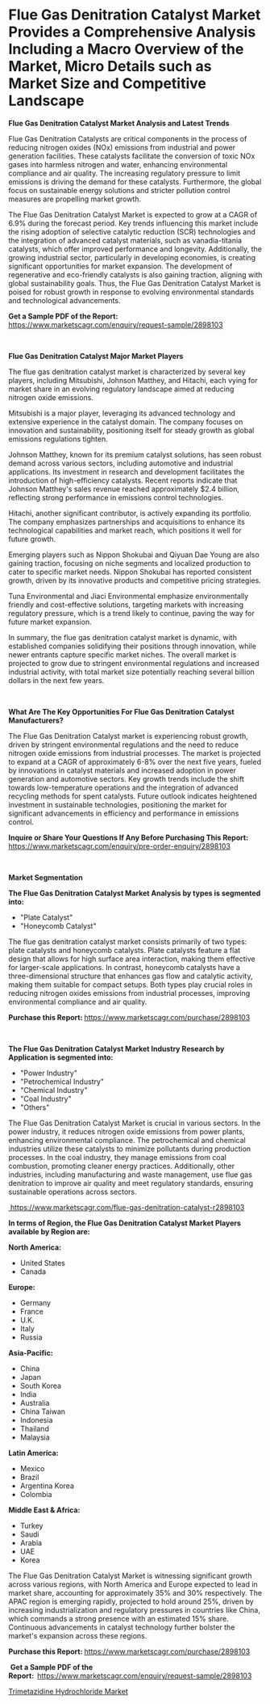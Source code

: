 <p><h1>Flue Gas Denitration Catalyst Market Provides a Comprehensive Analysis Including a Macro Overview of the Market, Micro Details such as Market Size and Competitive Landscape</h1></p><p><strong>Flue Gas Denitration Catalyst Market Analysis and Latest Trends</strong></p>
<p><p>Flue Gas Denitration Catalysts are critical components in the process of reducing nitrogen oxides (NOx) emissions from industrial and power generation facilities. These catalysts facilitate the conversion of toxic NOx gases into harmless nitrogen and water, enhancing environmental compliance and air quality. The increasing regulatory pressure to limit emissions is driving the demand for these catalysts. Furthermore, the global focus on sustainable energy solutions and stricter pollution control measures are propelling market growth.</p><p>The Flue Gas Denitration Catalyst Market is expected to grow at a CAGR of 6.9% during the forecast period. Key trends influencing this market include the rising adoption of selective catalytic reduction (SCR) technologies and the integration of advanced catalyst materials, such as vanadia-titania catalysts, which offer improved performance and longevity. Additionally, the growing industrial sector, particularly in developing economies, is creating significant opportunities for market expansion. The development of regenerative and eco-friendly catalysts is also gaining traction, aligning with global sustainability goals. Thus, the Flue Gas Denitration Catalyst Market is poised for robust growth in response to evolving environmental standards and technological advancements.</p></p>
<p><strong>Get a Sample PDF of the Report:&nbsp;</strong> <a href="https://www.marketscagr.com/enquiry/request-sample/2898103?utm_campaign=3263&utm_medium=2&utm_source=Github&utm_content=ia&utm_term=15032025&utm_id=flue-gas-denitration-catalyst">https://www.marketscagr.com/enquiry/request-sample/2898103</a></p>
<p>&nbsp;</p>
<p><strong>Flue Gas Denitration Catalyst Major Market Players</strong></p>
<p><p>The flue gas denitration catalyst market is characterized by several key players, including Mitsubishi, Johnson Matthey, and Hitachi, each vying for market share in an evolving regulatory landscape aimed at reducing nitrogen oxide emissions. </p><p>Mitsubishi is a major player, leveraging its advanced technology and extensive experience in the catalyst domain. The company focuses on innovation and sustainability, positioning itself for steady growth as global emissions regulations tighten. </p><p>Johnson Matthey, known for its premium catalyst solutions, has seen robust demand across various sectors, including automotive and industrial applications. Its investment in research and development facilitates the introduction of high-efficiency catalysts. Recent reports indicate that Johnson Matthey's sales revenue reached approximately $2.4 billion, reflecting strong performance in emissions control technologies.</p><p>Hitachi, another significant contributor, is actively expanding its portfolio. The company emphasizes partnerships and acquisitions to enhance its technological capabilities and market reach, which positions it well for future growth.</p><p>Emerging players such as Nippon Shokubai and Qiyuan Dae Young are also gaining traction, focusing on niche segments and localized production to cater to specific market needs. Nippon Shokubai has reported consistent growth, driven by its innovative products and competitive pricing strategies.</p><p>Tuna Environmental and Jiaci Environmental emphasize environmentally friendly and cost-effective solutions, targeting markets with increasing regulatory pressure, which is a trend likely to continue, paving the way for future market expansion.</p><p>In summary, the flue gas denitration catalyst market is dynamic, with established companies solidifying their positions through innovation, while newer entrants capture specific market niches. The overall market is projected to grow due to stringent environmental regulations and increased industrial activity, with total market size potentially reaching several billion dollars in the next few years.</p></p>
<p>&nbsp;</p>
<p><strong>What Are The Key Opportunities For Flue Gas Denitration Catalyst Manufacturers?</strong></p>
<p><p>The Flue Gas Denitration Catalyst market is experiencing robust growth, driven by stringent environmental regulations and the need to reduce nitrogen oxide emissions from industrial processes. The market is projected to expand at a CAGR of approximately 6-8% over the next five years, fueled by innovations in catalyst materials and increased adoption in power generation and automotive sectors. Key growth trends include the shift towards low-temperature operations and the integration of advanced recycling methods for spent catalysts. Future outlook indicates heightened investment in sustainable technologies, positioning the market for significant advancements in efficiency and performance in emissions control.</p></p>
<p><strong>Inquire or Share Your Questions If Any Before Purchasing This Report:</strong> <a href="https://www.marketscagr.com/enquiry/pre-order-enquiry/2898103?utm_campaign=3263&utm_medium=2&utm_source=Github&utm_content=ia&utm_term=15032025&utm_id=flue-gas-denitration-catalyst">https://www.marketscagr.com/enquiry/pre-order-enquiry/2898103</a></p>
<p>&nbsp;</p>
<p><strong>Market Segmentation</strong></p>
<p><strong>The Flue Gas Denitration Catalyst Market Analysis by types is segmented into:</strong></p>
<p><ul><li>"Plate Catalyst"</li><li>"Honeycomb Catalyst"</li></ul></p>
<p><p>The flue gas denitration catalyst market consists primarily of two types: plate catalysts and honeycomb catalysts. Plate catalysts feature a flat design that allows for high surface area interaction, making them effective for larger-scale applications. In contrast, honeycomb catalysts have a three-dimensional structure that enhances gas flow and catalytic activity, making them suitable for compact setups. Both types play crucial roles in reducing nitrogen oxides emissions from industrial processes, improving environmental compliance and air quality.</p></p>
<p><strong>Purchase this Report:&nbsp;</strong><a href="https://www.marketscagr.com/purchase/2898103?utm_campaign=3263&utm_medium=2&utm_source=Github&utm_content=ia&utm_term=15032025&utm_id=flue-gas-denitration-catalyst">https://www.marketscagr.com/purchase/2898103</a></p>
<p>&nbsp;</p>
<p><strong>The Flue Gas Denitration Catalyst Market Industry Research by Application is segmented into:</strong></p>
<p><ul><li>"Power Industry"</li><li>"Petrochemical Industry"</li><li>"Chemical Industry"</li><li>"Coal Industry"</li><li>"Others"</li></ul></p>
<p><p>The Flue Gas Denitration Catalyst Market is crucial in various sectors. In the power industry, it reduces nitrogen oxide emissions from power plants, enhancing environmental compliance. The petrochemical and chemical industries utilize these catalysts to minimize pollutants during production processes. In the coal industry, they manage emissions from coal combustion, promoting cleaner energy practices. Additionally, other industries, including manufacturing and waste management, use flue gas denitration to improve air quality and meet regulatory standards, ensuring sustainable operations across sectors.</p></p>
<p><a href="https://www.marketscagr.com/flue-gas-denitration-catalyst-r2898103?utm_campaign=3263&utm_medium=2&utm_source=Github&utm_content=ia&utm_term=15032025&utm_id=flue-gas-denitration-catalyst">&nbsp;https://www.marketscagr.com/flue-gas-denitration-catalyst-r2898103</a></p>
<p><strong>In terms of Region, the Flue Gas Denitration Catalyst Market Players available by Region are:</strong></p>
<p>
    <p> <strong> North America: </strong>
        <ul>
            <li>United States</li>
            <li>Canada</li>
        </ul>
        </p> 
    <p> <strong> Europe: </strong>
        <ul>
            <li>Germany</li>
            <li>France</li>
            <li>U.K.</li>
            <li>Italy</li>
            <li>Russia</li>
        </ul>
        </p> 
    <p> <strong> Asia-Pacific: </strong>
        <ul>
            <li>China</li>
            <li>Japan</li>
            <li>South Korea</li>
            <li>India</li>
            <li>Australia</li>
            <li>China Taiwan</li>
            <li>Indonesia</li>
            <li>Thailand</li>
            <li>Malaysia</li>
        </ul>
        </p> 
    <p> <strong> Latin America: </strong>
        <ul>
            <li>Mexico</li>
            <li>Brazil</li>
            <li>Argentina Korea</li>
            <li>Colombia</li>
        </ul>
        </p> 
    <p> <strong> Middle East & Africa: </strong>
        <ul>
            <li>Turkey</li>
            <li>Saudi</li>
            <li>Arabia</li>
            <li>UAE</li>
            <li>Korea</li>
        </ul>
    </p>
    </p>
<p><p>The Flue Gas Denitration Catalyst Market is witnessing significant growth across various regions, with North America and Europe expected to lead in market share, accounting for approximately 35% and 30% respectively. The APAC region is emerging rapidly, projected to hold around 25%, driven by increasing industrialization and regulatory pressures in countries like China, which commands a strong presence with an estimated 15% share. Continuous advancements in catalyst technology further bolster the market's expansion across these regions.</p></p>
<p><strong>Purchase this Report: </strong><a href="https://www.marketscagr.com/purchase/2898103?utm_campaign=3263&utm_medium=2&utm_source=Github&utm_content=ia&utm_term=15032025&utm_id=flue-gas-denitration-catalyst">https://www.marketscagr.com/purchase/2898103</a></p>
<p>&nbsp;<strong>Get a Sample PDF of the Report:&nbsp;&nbsp;</strong><a href="https://www.marketscagr.com/enquiry/request-sample/2898103?utm_campaign=3263&utm_medium=2&utm_source=Github&utm_content=ia&utm_term=15032025&utm_id=flue-gas-denitration-catalyst">https://www.marketscagr.com/enquiry/request-sample/2898103</a></p>
<p><strong></strong></p>
<p><p><a href="https://github.com/voetzeszuh/Market-Research-Report-List-1/blob/main/trimetazidine-hydrochloride-market.md?utm_campaign=3263&utm_medium=2&utm_source=Github&utm_content=ia&utm_term=15032025&utm_id=flue-gas-denitration-catalyst">Trimetazidine Hydrochloride Market</a></p></p>